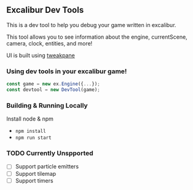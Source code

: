 ## Excalibur Dev Tools

This is a dev tool to help you debug your game written in excalibur.

This tool allows you to see information about the engine, currentScene, camera, clock, entities, and more!

UI is built using [tweakpane](https://cocopon.github.io/tweakpane/)

### Using dev tools in your excalibur game!

```typescript
const game = new ex.Engine({...});
const devtool = new DevTool(game);
```

### Building & Running Locally

Install node & npm 

* `npm install`
* `npm run start`


### TODO Currently Unspported

- [ ] Support particle emitters
- [ ] Support tilemap
- [ ] Support timers